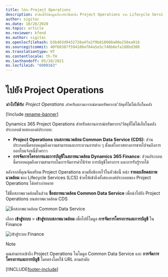 ```yaml
---
title: ไปยัง Project Operations
description: หัวข้อนี้ให้ข้อมูลเกี่ยวกับวิธีเข้าถึง Project Operations จาก Lifecycle Services
author: sigitac
ms.date: 10/28/2020
ms.topic: article
ms.reviewer: kfend
ms.author: sigitac
ms.openlocfilehash: b3b403d9432720a4fe2f9b818600a00e250ea918
ms.sourcegitcommit: 40f68387f594180af64a5e5c748b6efa188bd300
ms.translationtype: HT
ms.contentlocale: th-TH
ms.lasthandoff: 05/10/2021
ms.locfileid: "6000163"
---
```

# <a name="navigate-project-operations"></a>ไปยัง Project Operations

_**นำไปใช้กับ:** Project Operations สำหรับสถานการณ์ตามทรัพยากร/วัสดุที่ไม่ได้เก็บในคลัง_

[!include [rename-banner](~/includes/cc-data-platform-banner.md)]

Dynamics 365 Project Operations สำหรับสถานการณ์ทรัพยากร/วัสดุที่ไม่ได้เก็บในคลังประกอบด้วยสององค์ประกอบ: 

 - **Project Operations บนสภาพแวดล้อม Common Data Service (CDS)**: ส่วนประกอบนี้ครอบคลุมถึงความสามารถและกระบวนการต่าง ๆ ตั้งแต่โอกาสทางการขายไปจนถึงการออกใบแจ้งหนี้ชั่วคราว 
 - **การจัดการโครงการและการบัญชีในสภาพแวดล้อม Dynamics 365 Finance**: ส่วนประกอบนี้ครอบคลุมถึงความสามารถในการจัดการค่าใช้จ่าย การบัญชีโครงการ และการรับรู้รายได้ 

หลังจากที่คุณจัดเตรียม Project Operations ตามที่อธิบายไว้ในหัวข้อนี้ หน้า **รายละเอียดสภาพแวดล้อม** ของ Lifecycle Services (LCS) ช่วยให้เข้าถึงทั้งสององค์ประกอบของ Project Operations ได้อย่างง่ายดาย  

ใช้ชื่อสภาพแวดล้อมในส่วน **ชื่อสภาพแวดล้อม Common Data Service** เพื่อนำไปยัง Project Operations บนสภาพแวดล้อม CDS 

  ![ชื่อสภาพแวดล้อม Common Data Service](./media/environment-name.PNG)

เลือก **เข้าสู่ระบบ** > **เข้าสู่ระบบสภาพแวดล้อม** เพื่อไปที่โมดูล **การจัดการโครงการและการบัญชี** ใน Finance  

   ![เข้าสู่ระบบ Finance](./media/environment-login.PNG)

> [!NOTE]
> คุณสามารถเข้าถึง Project Operations ในโมดูล Common Data Service และ **การจัดการโครงการและการบัญชี** โดยตรงโดยใช้ URL ตามลำดับ 


[!INCLUDE[footer-include](../includes/footer-banner.md)]
